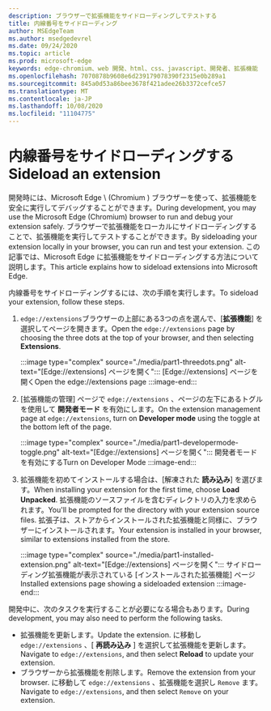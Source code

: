 ```yaml
---
description: ブラウザーで拡張機能をサイドローディングしてテストする
title: 内線番号をサイドローディング
author: MSEdgeTeam
ms.author: msedgedevrel
ms.date: 09/24/2020
ms.topic: article
ms.prod: microsoft-edge
keywords: edge-chromium、web 開発、html、css、javascript、開発者、拡張機能
ms.openlocfilehash: 7070878b9608e6d239179078390f2315e0b289a1
ms.sourcegitcommit: 845a0d53a86bee3678f421adee26b3372cefce57
ms.translationtype: MT
ms.contentlocale: ja-JP
ms.lasthandoff: 10/08/2020
ms.locfileid: "11104775"
---
```

# <span data-ttu-id="50e89-104">内線番号をサイドローディングする</span><span class="sxs-lookup"><span data-stu-id="50e89-104">Sideload an extension</span></span>

<span data-ttu-id="50e89-105">開発時には、Microsoft Edge \ (Chromium \) ブラウザーを使って、拡張機能を安全に実行してデバッグすることができます。</span><span class="sxs-lookup"><span data-stu-id="50e89-105">During development, you may use the Microsoft Edge \(Chromium\) browser to run and debug your extension safely.</span></span> <span data-ttu-id="50e89-106">ブラウザーで拡張機能をローカルにサイドローディングすることで、拡張機能を実行してテストすることができます。</span><span class="sxs-lookup"><span data-stu-id="50e89-106">By sideloading your extension locally in your browser, you can run and test your extension.</span></span> <span data-ttu-id="50e89-107">この記事では、Microsoft Edge に拡張機能をサイドローディングする方法について説明します。</span><span class="sxs-lookup"><span data-stu-id="50e89-107">This article explains how to sideload extensions into Microsoft Edge.</span></span>

<span data-ttu-id="50e89-108">内線番号をサイドローディングするには、次の手順を実行します。</span><span class="sxs-lookup"><span data-stu-id="50e89-108">To sideload your extension, follow these steps.</span></span>

1.  <span data-ttu-id="50e89-109">`edge://extensions`ブラウザーの上部にある3つの点を選んで、[**拡張機能**] を選択してページを開きます。</span><span class="sxs-lookup"><span data-stu-id="50e89-109">Open the `edge://extensions` page by choosing the three dots at the top of your browser, and then selecting **Extensions**.</span></span>

       :::image type="complex" source="./media/part1-threedots.png" alt-text="[Edge://extensions] ページを開く":::
          <span data-ttu-id="50e89-111">[Edge://extensions] ページを開く</span><span class="sxs-lookup"><span data-stu-id="50e89-111">Open the edge://extensions page</span></span> :::image-end:::

1.  <span data-ttu-id="50e89-112">[拡張機能の管理] ページで `edge://extensions` 、ページの左下にあるトグルを使用して **開発者モード** を有効にします。</span><span class="sxs-lookup"><span data-stu-id="50e89-112">On the extension management page at `edge://extensions`, turn on **Developer mode** using the toggle at the bottom left of the page.</span></span>

       :::image type="complex" source="./media/part1-developermode-toggle.png" alt-text="[Edge://extensions] ページを開く":::
          <span data-ttu-id="50e89-114">開発者モードを有効にする</span><span class="sxs-lookup"><span data-stu-id="50e89-114">Turn on Developer Mode</span></span> :::image-end:::

1.  <span data-ttu-id="50e89-115">拡張機能を初めてインストールする場合は、[解凍された **読み込み**] を選びます。</span><span class="sxs-lookup"><span data-stu-id="50e89-115">When installing your extension for the first time, choose **Load Unpacked**.</span></span>  <span data-ttu-id="50e89-116">拡張機能のソースファイルを含むディレクトリの入力を求められます。</span><span class="sxs-lookup"><span data-stu-id="50e89-116">You'll be prompted for the directory with your extension source files.</span></span>  <span data-ttu-id="50e89-117">拡張子は、ストアからインストールされた拡張機能と同様に、ブラウザーにインストールされます。</span><span class="sxs-lookup"><span data-stu-id="50e89-117">Your extension is installed in your browser, similar to extensions installed from the store.</span></span>  

       :::image type="complex" source="./media/part1-installed-extension.png" alt-text="[Edge://extensions] ページを開く":::
          <span data-ttu-id="50e89-119">サイドローディング拡張機能が表示されている [インストールされた拡張機能] ページ</span><span class="sxs-lookup"><span data-stu-id="50e89-119">Installed extensions page showing a sideloaded extension</span></span> :::image-end:::

<span data-ttu-id="50e89-120">開発中に、次のタスクを実行することが必要になる場合もあります。</span><span class="sxs-lookup"><span data-stu-id="50e89-120">During development, you may also need to perform the following tasks.</span></span>
* <span data-ttu-id="50e89-121">拡張機能を更新します。</span><span class="sxs-lookup"><span data-stu-id="50e89-121">Update the extension.</span></span> <span data-ttu-id="50e89-122">に移動し `edge://extensions` 、[ **再読み込み** ] を選択して拡張機能を更新します。</span><span class="sxs-lookup"><span data-stu-id="50e89-122">Navigate to `edge://extensions`, and then select **Reload** to update your extension.</span></span>  
* <span data-ttu-id="50e89-123">ブラウザーから拡張機能を削除します。</span><span class="sxs-lookup"><span data-stu-id="50e89-123">Remove the extension from your browser.</span></span> <span data-ttu-id="50e89-124">に移動して `edge://extensions` 、拡張機能を選択し `Remove` ます。</span><span class="sxs-lookup"><span data-stu-id="50e89-124">Navigate to `edge://extensions`, and then select `Remove` on your extension.</span></span>
